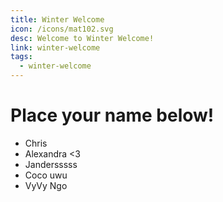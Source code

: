 ```yaml
---
title: Winter Welcome
icon: /icons/mat102.svg
desc: Welcome to Winter Welcome!
link: winter-welcome
tags:
  - winter-welcome
---
```


# Place your name below!
- Chris
- Alexandra <3
- Jandersssss
- Coco uwu
- VyVy Ngo
